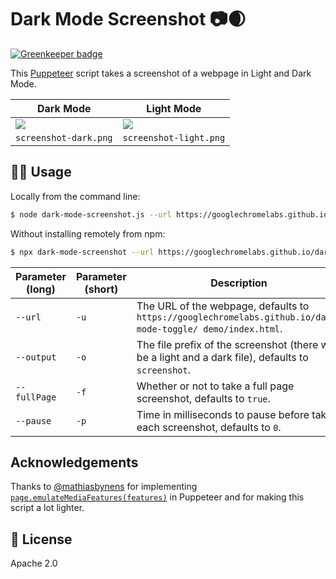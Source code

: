 # Dark Mode Screenshot 📷🌒

[![Greenkeeper badge](https://badges.greenkeeper.io/tomayac/dark-mode-screenshot.svg)](https://greenkeeper.io/)

This [Puppeteer](https://github.com/GoogleChrome/puppeteer/) script
takes a screenshot of a webpage in Light and Dark Mode.

<table>
  <thead>
    <th>Dark Mode</th>
    <th>Light Mode</th>
  </thead>
  <tbody>
    <tr>
      <td>
        <img src="https://github.com/tomayac/dark-mode-screenshot/blob/cabecd90eee5299e10089311cba61f70694f00d3/screenshot-dark.png?raw=true">
      </td>
      <td>
        <img src="https://github.com/tomayac/dark-mode-screenshot/blob/cabecd90eee5299e10089311cba61f70694f00d3/screenshot-light.png?raw=true">
      </td>
    </tr>
    <tr>
      <td>
        <code>screenshot-dark.png</code>
      </td>
      <td>
        <code>screenshot-light.png</code>
      </td>
    </tr>
  </tbody>
</table>

## 👩‍💻 Usage

Locally from the command line:

```bash
$ node dark-mode-screenshot.js --url https://googlechromelabs.github.io/dark-mode-toggle/demo/ --output screenshot --fullPage --pause 750
```

Without installing remotely from npm:

```bash
$ npx dark-mode-screenshot --url https://googlechromelabs.github.io/dark-mode-toggle/demo/ --output screenshot --fullPage --pause 750
```

| Parameter (long) | Parameter (short) | Description |
| --- | --- | --- |
| `--url` | `-u` | The URL of the webpage, defaults to `https://googlechromelabs.github.io/dark-mode-toggle/ demo/index.html`. |
| `--output` | `-o` | The file prefix of the screenshot (there will be a light and a dark file), defaults to `screenshot`. |
| `--fullPage` | `-f` | Whether or not to take a full page screenshot, defaults to `true`. |
| `--pause` | `-p` | Time in milliseconds to pause before taking each screenshot, defaults to `0`. |


## Acknowledgements

Thanks to [@mathiasbynens](https://github.com/mathiasbynens) for implementing
[`page.emulateMediaFeatures(features)`](https://github.com/GoogleChrome/puppeteer/blob/v2.0.0/docs/api.md#pageemulatemediatypetype)
in Puppeteer and for making this script a lot lighter.

## 📄 License

Apache 2.0
